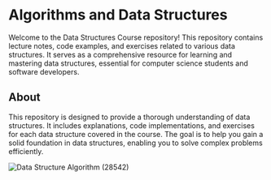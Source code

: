 # Algorithms and Data Structures

Welcome to the Data Structures Course repository! This repository contains lecture notes, code examples, and exercises related to various data structures. It serves as a comprehensive resource for learning and mastering data structures, essential for computer science students and software developers.

## About

This repository is designed to provide a thorough understanding of data structures. It includes explanations, code implementations, and exercises for each data structure covered in the course. The goal is to help you gain a solid foundation in data structures, enabling you to solve complex problems efficiently.

![Data Structure   Algorithm (28542)](https://github.com/user-attachments/assets/503334cf-4843-47fd-aa8c-f604f09af776)
